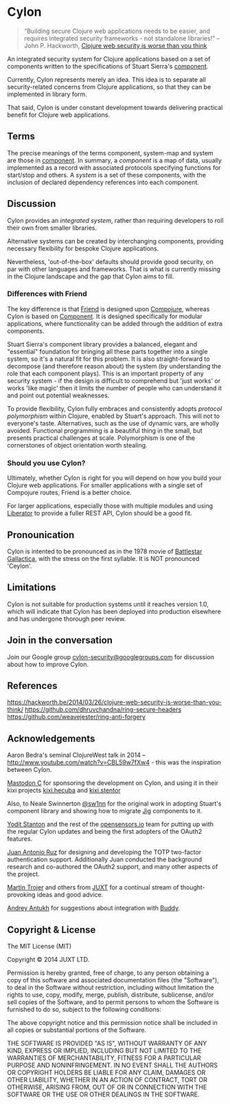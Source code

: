 # Cylon

> “Building secure Clojure web applications needs to be easier, and
> requires integrated security frameworks - not standalone libraries!” –
> John P. Hackworth, [Clojure web security is worse than you think](https://hackworth.be/2014/03/26/clojure-web-security-is-worse-than-you-think/)

An integrated security system for Clojure applications based on a set of components written to the specifications of Stuart Sierra's [component](https://github.com/stuartsierra/component).

Currently, Cylon represents merely an idea. This idea is to separate all
security-related concerns from Clojure applications, so that they can be
implemented in library form.

That said, Cylon is under constant development towards delivering
practical benefit for Clojure web applications.

## Terms

The precise meanings of the terms component, system-map and system are
those in [component](https://github.com/stuartsierra/component). In
summary, a _component_ is a map of data, usually implemented as a record
with associated protocols specifying functions for start/stop and
others. A _system_ is a set of these components, with the inclusion of
declared dependency references into each component.

## Discussion

Cylon provides an _integrated system_, rather than requiring developers
to roll their own from smaller libraries.

Alternative systems can be created by interchanging components,
providing necessary flexibility for bespoke Clojure applications.

Nevertheless, 'out-of-the-box' defaults should provide good security, on
par with other languages and frameworks. That is what is currently
missing in the Clojure landscape and the gap that Cylon aims to fill.

### Differences with Friend

The key difference is that [Friend](https://github.com/cemerick/friend)
is designed upon [Compojure](https://github.com/weavejester/compojure),
whereas Cylon is based on
[Component](https://github.com/stuartsierra/component). It is designed
specifically for modular applications, where functionality can be added
through the addition of extra components.

Stuart Sierra's component library provides a balanced, elegant and
"essential" foundation for bringing all these parts together into a
single system, so it's a natural fit for this problem. It is also
straight-forward to decompose (and therefore reason about) the system
(by understanding the role that each component plays). This is an
important property of any security system - if the design is difficult
to comprehend but 'just works' or works 'like magic' then it limits the
number of people who can understand it and point out potential
weaknesses.

To provide flexibility, Cylon fully embraces and consistently adopts
_protocol polymorphism_ within Clojure, enabled by Stuart's
approach. This will not to everyone's taste. Alternatives, such as the
use of dynamic vars, are wholly avoided. Functional programming is a
beautiful thing in the small, but presents practical challenges at
scale. Polymorphism is one of the cornerstones of object orientation
worth stealing.

### Should you use Cylon?

Ultimately, whether Cylon is right for you will depend on how you build
your Clojure web applications. For smaller applications with a single
set of Compojure routes, Friend is a better choice.

For larger applications, especially those with multiple modules and
using [Liberator](http://clojure-liberator.github.io/liberator/) to
provide a fuller REST API, Cylon should be a good fit.

## Pronounication

Cylon is intented to be pronounced as in the 1978 movie of
[Battlestar Gallactica](http://en.wikipedia.org/wiki/Cylon_%28Battlestar_Galactica%29),
with the stress on the first syllable.  It is NOT pronounced 'Ceylon'.

## Limitations

Cylon is not suitable for production systems until it reaches
version 1.0, which will indicate that Cylon has been deployed into
production elsewhere and has undergone thorough peer review.

## Join in the conversation

Join our Google group cylon-security@googlegroups.com for discussion
about how to improve Cylon.

## References

https://hackworth.be/2014/03/26/clojure-web-security-is-worse-than-you-think/
https://github.com/dhruvchandna/ring-secure-headers
https://github.com/weavejester/ring-anti-forgery

## Acknowledgements

Aaron Bedra's seminal ClojureWest talk in 2014 –
http://www.youtube.com/watch?v=CBL59w7fXw4 - this was the inspiration
between Cylon.

[Mastodon C](http://www.mastodonc.com/) for sponsoring the development
on Cylon, and using it in their kixi projects
[kixi.hecuba](https://github.com/MastodonC/kixi.hecuba) and
[kixi.stentor](https://github.com/MastodonC/kixi.stentor)

Also, to Neale Swinnerton [@sw1nn](https://twitter.com/sw1nn) for the
original work in adopting Stuart's component library and showing how to
migrate [Jig](https://github.com/juxt/jig) components to it.

[Yodit Stanton](https://github.com/yods) and the rest of the
[opensensors.io](https://opensensors.io) team for putting up with the
regular Cylon updates and being the first adopters of the OAuth2
features.

[Juan Antonio Ruz](https://github.com/tangrammar) for designing and
developing the TOTP two-factor authentication support. Additionally Juan
conducted the background research and co-authored the OAuth2 support,
and many other aspects of the project.

[Martin Trojer](https://github.com/martintrojer) and others from
[JUXT](https://github.com/juxt) for a continual stream of
thought-provoking ideas and good advice.

[Andrey Antukh](https://github.com/niwibe) for suggestions about
integration with [Buddy](https://github.com/niwibe/buddy).

## Copyright & License

The MIT License (MIT)

Copyright © 2014 JUXT LTD.

Permission is hereby granted, free of charge, to any person obtaining a copy of this software and associated documentation files (the "Software"), to deal in the Software without restriction, including without limitation the rights to use, copy, modify, merge, publish, distribute, sublicense, and/or sell copies of the Software, and to permit persons to whom the Software is furnished to do so, subject to the following conditions:

The above copyright notice and this permission notice shall be included in all copies or substantial portions of the Software.

THE SOFTWARE IS PROVIDED "AS IS", WITHOUT WARRANTY OF ANY KIND, EXPRESS OR IMPLIED, INCLUDING BUT NOT LIMITED TO THE WARRANTIES OF MERCHANTABILITY, FITNESS FOR A PARTICULAR PURPOSE AND NONINFRINGEMENT. IN NO EVENT SHALL THE AUTHORS OR COPYRIGHT HOLDERS BE LIABLE FOR ANY CLAIM, DAMAGES OR OTHER LIABILITY, WHETHER IN AN ACTION OF CONTRACT, TORT OR OTHERWISE, ARISING FROM, OUT OF OR IN CONNECTION WITH THE SOFTWARE OR THE USE OR OTHER DEALINGS IN THE SOFTWARE.
